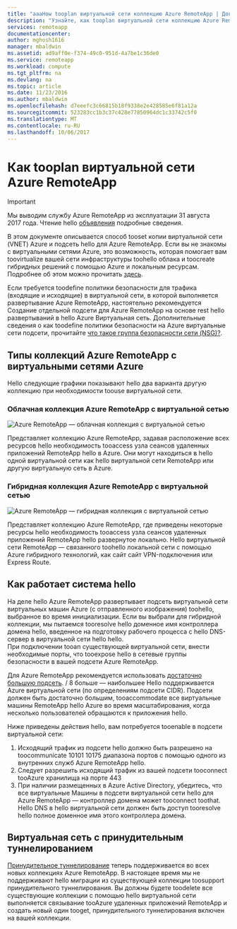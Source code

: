 ```yaml
---
title: "aaaHow tooplan виртуальной сети коллекцию Azure RemoteApp | Документы Microsoft"
description: "Узнайте, как tooplan виртуальной сети коллекцию Azure RemoteApp."
services: remoteapp
documentationcenter: 
author: mghosh1616
manager: mbaldwin
ms.assetid: ad9aff0e-f374-49c0-951d-4a7be1c36de0
ms.service: remoteapp
ms.workload: compute
ms.tgt_pltfrm: na
ms.devlang: na
ms.topic: article
ms.date: 11/23/2016
ms.author: mbaldwin
ms.openlocfilehash: d7eeefc3c66815b18f9338e2e428585e6f81a12a
ms.sourcegitcommit: 523283cc1b3c37c428e77850964dc1c33742c5f0
ms.translationtype: MT
ms.contentlocale: ru-RU
ms.lasthandoff: 10/06/2017
---
```

# <a name="how-tooplan-your-virtual-network-for-azure-remoteapp"></a>Как tooplan виртуальной сети Azure RemoteApp
> [!IMPORTANT]
> Мы выводим службу Azure RemoteApp из эксплуатации 31 августа 2017 года. Чтение hello [объявления](https://go.microsoft.com/fwlink/?linkid=821148) подробные сведения.
> 
> 

В этом документе описывается способ tooset копии виртуальной сети (VNET) Azure и подсеть hello для Azure RemoteApp. Если вы не знакомы с виртуальными сетями Azure, это возможность, которая помогает вам toovirtualize вашей сети инфраструктуры toohello облака и toocreate гибридных решений с помощью Azure и локальным ресурсам. Подробнее об этом можно прочитать [здесь](../virtual-network/virtual-networks-overview.md).

Если требуется toodefine политики безопасности для трафика (входящие и исходящие) в виртуальной сети, в которой выполняется развертывание Azure RemoteApp, настоятельно рекомендуется Создание отдельной подсети для Azure RemoteApp на основе rest hello развертываний в hello Azure Виртуальная сеть. Дополнительные сведения о как toodefine политики безопасности на Azure виртуальные сети подсети, прочитайте [что такое группа безопасности сети (NSG)?](../virtual-network/virtual-networks-nsg.md).

## <a name="types-of-azure-remoteapp-collections-with-azure-virtual-networks"></a>Типы коллекций Azure RemoteApp с виртуальными сетями Azure
Hello следующие графики показывают hello два варианта другую коллекцию при необходимости toouse виртуальной сети.

### <a name="azure-remoteapp-cloud-collection-with-vnet"></a>Облачная коллекция Azure RemoteApp с виртуальной сетью
 ![Azure RemoteApp — облачная коллекция с виртуальной сетью](./media/remoteapp-planvpn/ra-cloudvpn.png)

Представляет коллекцию Azure RemoteApp, задавая расположение всех ресурсов hello необходимость tooaccess узла сеансов удаленных приложений RemoteApp hello в Azure. Они могут находиться в hello одной виртуальной сети как hello виртуальной сети RemoteApp или другую виртуальную сеть в Azure.

### <a name="azure-remoteapp-hybrid-collection-with-vnet"></a>Гибридная коллекция Azure RemoteApp с виртуальной сетью
![Azure RemoteApp — гибридная коллекция с виртуальной сетью](./media/remoteapp-planvpn/ra-hybridvpn.png)

Представляет коллекцию Azure RemoteApp, где приведены некоторые ресурсы hello необходимость tooaccess узла сеансов удаленных приложений RemoteApp hello развернутое локально. Hello виртуальной сети RemoteApp — связанного toohello локальной сети с помощью Azure гибридного технологий, как сайт сайт VPN-подключения или Express Route.

## <a name="how-hello-system-works"></a>Как работает система hello
На деле hello Azure RemoteApp развертывает подсеть виртуальной сети виртуальных машин Azure (с отправленного изображения) toohello, выбранное во время инициализации. Если вы выбрали для гибридной коллекции, мы пытаемся tooresolve hello доменное имя контроллера домена hello, введенное на подготовку рабочего процесса с hello DNS-сервер в виртуальной сети hello hello.  
При подключении tooan существующей виртуальной сети, внести необходимые порты, что tooexpose hello в сетевые группы безопасности в вашей подсети Azure RemoteApp. 

Для Azure RemoteApp рекомендуется использовать [достаточно большую подсеть](remoteapp-vnetsizing.md). / 8 больше — наибольшее Hello поддерживается Azure виртуальной сети (по определениям подсети CIDR). Подсети должен быть достаточно большим, tooaccommodate все виртуальные машины RemoteApp hello Azure во время масштабирования, когда несколько пользователей обращаются к приложения hello. 

Ниже приведены действия hello, вам потребуется tooenable в подсети виртуальной сети: 

1. Исходящий трафик из подсети hello должно быть разрешено на toocommunicate 10101 10175 диапазона портов с помощью одного из внутренних служб Azure RemoteApp hello.
2. Следует разрешить исходящий трафик из вашей подсети tooconnect tooAzure хранилища на порте 443
3. При наличии размещенных в Azure Active Directory, убедитесь, что все виртуальные Машины в подсети виртуальной сети hello для Azure RemoteApp — контроллер домена может tooconnect toothat. Hello DNS в hello виртуальной сети должен быть доступ tooresolve hello полное доменное имя этого контроллера домена.

## <a name="virtual-network-with-forced-tunneling"></a>Виртуальная сеть с принудительным туннелированием
[Принудительное туннелирование](../vpn-gateway/vpn-gateway-about-forced-tunneling.md) теперь поддерживается во всех новых коллекциях Azure RemoteApp. В настоящее время мы не поддерживают hello миграции из существующей коллекции toosupport принудительного туннелирования.  Вы должны будете toodelete все существующие коллекции с помощью hello виртуальной сети выполняется связывание tooAzure удаленных приложений RemoteApp и создать новый один tooget, принудительного туннелирования включен на вашей коллекции. 

